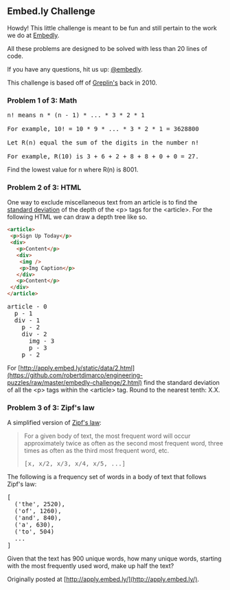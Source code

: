 ## Embed.ly Challenge

Howdy! This little challenge is meant to be fun and still pertain to the work we do at [Embedly](http://embed.ly/company/jobs).

All these problems are designed to be solved with less than 20 lines of code.

If you have any questions, hit us up: [@embedly](http://twitter.com/embedly).

This challenge is based off of [Greplin's](http://challenge.greplin.com/) back in 2010.

### Problem 1 of 3: Math

<pre>
n! means n * (n - 1) * ... * 3 * 2 * 1

For example, 10! = 10 * 9 * ... * 3 * 2 * 1 = 3628800

Let R(n) equal the sum of the digits in the number n!

For example, R(10) is 3 + 6 + 2 + 8 + 8 + 0 + 0 = 27.
</pre>

Find the lowest value for n where R(n) is 8001.

### Problem 2 of 3: HTML

One way to exclude miscellaneous text from an article is to find the [standard deviation](http://en.wikipedia.org/wiki/Standard_deviation) of the depth of the &lt;p&gt; tags for the &lt;article&gt;. For the following HTML we can draw a depth tree like so.

```html
<article>
 <p>Sign Up Today</p>
 <div>
   <p>Content</p>
   <div>
    <img />
    <p>Img Caption</p>
   </div>
   <p>Content</p>
 </div>
</article>
```

<pre>
article - 0
  p - 1
  div - 1
    p - 2
    div - 2
      img - 3
      p - 3
    p - 2
</pre>

For [http://apply.embed.ly/static/data/2.html](https://github.com/robertdimarco/engineering-puzzles/raw/master/embedly-challenge/2.html) find the standard deviation of all the &lt;p&gt; tags within the &lt;article&gt; tag. Round to the nearest tenth: X.X.

### Problem 3 of 3: Zipf's law

A simplified version of [Zipf's law](http://en.wikipedia.org/wiki/Zipf%27s_law):

> For a given body of text, the most frequent word will occur approximately twice as often as the second most frequent word, three times as often as the third most frequent word, etc.
> <pre>[x, x/2, x/3, x/4, x/5, ...]</pre>

The following is a frequency set of words in a body of text that follows Zipf's law:

<pre>
[
  ('the', 2520),
  ('of', 1260),
  ('and', 840),
  ('a', 630),
  ('to', 504)
  ...
]
</pre>

Given that the text has 900 unique words, how many unique words, starting with the most frequently used word, make up half the text?

Originally posted at [http://apply.embed.ly/](http://apply.embed.ly/).
